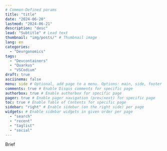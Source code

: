 ```yaml
---
# Common-Defined params
title: "title"
date: "2024-06-20"
lastmod: "2024-06-21"
description: "desc"
lead: "Subtitle" # Lead text
thumbnail: "img/posts/" # Thumbnail image
lang: en
categories:
  - "Devrgonomics"
tags:
  - "Devcontainers"
  - "Quarkus"
  - "VSCodium"
draft: true
asciinema: false
menu: side # Optional, add page to a menu. Options: main, side, footer
comments: true # Enable Disqus comments for specific page
authorbox: true # Enable authorbox for specific page
pager: true # Enable pager navigation (prev/next) for specific page
toc: true # Enable Table of Contents for specific page
sidebar: "right" # Enable sidebar (on the right side) per page
widgets: # Enable sidebar widgets in given order per page
  - "search"
  - "recent"
  - "taglist"
  - "social"
---
```


Brief

<!--more-->